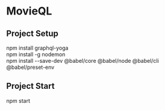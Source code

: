 # MovieQL
## Project Setup
npm install graphql-yoga  
npm install -g nodemon  
npm install --save-dev @babel/core @babel/node @babel/cli @babel/preset-env

## Project Start
npm start